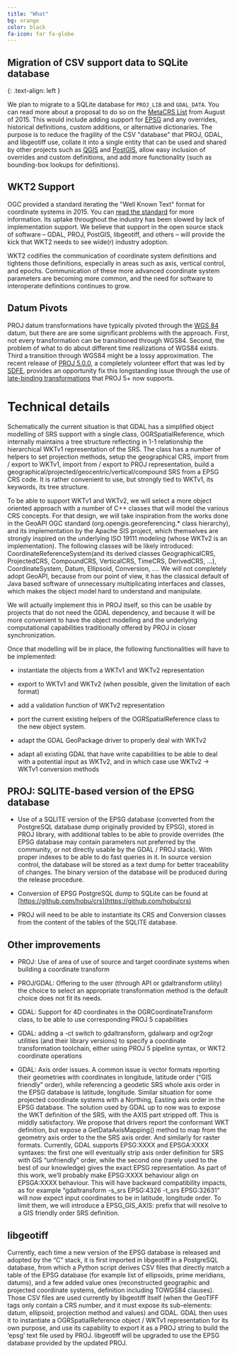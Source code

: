 ```yaml
---
title: "What"
bg: orange
color: black
fa-icon: far fa-globe
---
```


## Migration of CSV support data to SQLite database
{: .text-align: left }

We plan to migrate to a SQLite database for `PROJ_LIB` and `GDAL_DATA`. You can
read more about a proposal to do so on the [MetaCRS
List](https://lists.osgeo.org/pipermail/metacrs/2015-August/000846.html) from
August of 2015.  This would include adding support for
[EPSG](http://www.epsg-registry.org/) and any overrides, historical
definitions, custom additions, or alternative dictionaries.  The purpose is to
reduce the fragility of the CSV "database" that PROJ, GDAL, and libgeotiff use,
collate it into a single entity that can be used and shared by other projects
such as [QGIS](https://qgis.org) and [PostGIS](https://postgis.net/), allow
easy inclusion of overrides and custom definitions, and add more functionality
(such as bounding-box lookups for definitions).

## WKT2 Support

OGC provided a standard iterating the "Well Known Text" format for coordinate
systems in 2015. You can [read the
standard](http://docs.opengeospatial.org/is/12-063r5/12-063r5.html) for more
information. Its uptake throughout the industry has been slowed by lack of
implementation support. We believe that support in the open source stack of
software – GDAL, PROJ, PostGIS, libgeotiff, and others – will provide the kick
that WKT2 needs to see wide(r) industry adoption.

WKT2 codifies the communication of coordinate system definitions and tightens
those definitions, especially in areas such as axis, vertical control, and
epochs. Communication of these more advanced coordinate system parameters are
becoming more common, and the need for software to interoperate definitions
continues to grow.

## Datum Pivots

PROJ datum transformations have typically pivoted through the [WGS
84](https://en.wikipedia.org/wiki/World_Geodetic_System#A_new_World_Geodetic_System:_WGS_84)
datum, but there are are some significant problems with the approach. First,
not every transformation can be transitioned through WGS84. Second, the problem
of what to do about different time realizations of WGS84 exists. Third a
transition through WGS84 might be a lossy approximation. The recent release of
[PROJ 5.0.0](https://proj4.org), a completely volunteer effort that was led by
[SDFE](http://sdfe.dk/), provides an opportunity fix this longstanding issue
through the use of [late-binding
transformations](https://proj4.org/operations/transformations/deformation.html)
that PROJ 5+ now supports.


# Technical details

Schematically the current situation is that GDAL has a simplified object
modelling of SRS support with a single class, OGRSpatialReference, which
internally maintains a tree structure reflecting in 1-1 relationship the
hierarchical WKTv1 representation of the SRS. The class has a number of helpers
to set projection methods, setup the geographical CRS, import from / export to
WKTv1, import from / export to PROJ representation, build a
geographical/projected/geocentric/vertical/compound SRS from a EPSG CRS code.
It is rather convenient to use, but strongly tied to WKTv1, its keywords, its
tree structure.

To be able to support WKTv1 and WKTv2, we will select a more object oriented
approach with a number of C++ classes that will model the various CRS concepts.
For that design, we will take inspiration from the works done in the GeoAPI OGC
standard (org.opengis.georeferencing.\* class hierarchy), and its
implementation by the Apache SIS project, which themselves are strongly
inspired on the underlying ISO 19111 modeling (whose WKTv2 is an
implementation). The following classes will be likely introduced:
CoordinateReferenceSystem(and its derived classes GeographicalCRS,
ProjectedCRS, CompoundCRS, VerticalCRS, TimeCRS, DerivedCRS, …),
CoordinateSystem, Datum, Ellipsoid, Conversion, .... We will not completely
adopt GeoAPI, because from our point of view, it has the classical default of
Java based software of unnecessary multiplicating interfaces and classes, which
makes the object model hard to understand and manipulate.

We will actually implement this in PROJ itself, so this can be usable by
projects that do not need the GDAL dependency, and because it will be more
convenient to have the object modelling and the underlying computational
capabilities traditionally offered by PROJ in closer synchronization.

Once that modelling will be in place, the following functionalities will have
to be implemented:

* instantiate the objects from a WKTv1 and WKTv2 representation

* export to WKTv1 and WKTv2 (when possible, given the limitation
of each format)

* add a validation function of WKTv2 representation

* port the current existing helpers of the OGRSpatialReference class to the new
  object system.

* adapt the GDAL GeoPackage driver to properly deal with WKTv2

* adapt all existing GDAL that have write capabilities to be able to deal with a potential
input as WKTv2, and in which case use WKTv2 -> WKTv1 conversion methods

## PROJ: SQLITE-based version of the EPSG database

* Use of a SQLITE version of the EPSG database (converted from the PostgreSQL
  database dump originally provided by EPSG), stored in PROJ library, with
  additional tables to be able to provide overrides (the EPSG database may
  contain parameters not preferred by the community, or not directly usable by
  the GDAL / PROJ stack). With proper indexes to be able to do fast queries in
  it. In source version control, the database will be stored as a text dump for
  better traceability of changes. The binary version of the database will be
  produced during the release procedure.

* Conversion of EPSG PostgreSQL dump to SQLite can be found at
  [https://github.com/hobu/crs](https://github.com/hobu/crs)

* PROJ will need to be able to instantiate its CRS and Conversion classes from
  the content of the tables of the SQLITE database.

## Other improvements

* PROJ: Use of area of use of source and target coordinate systems when building a coordinate transform

* PROJ/GDAL: Offering to the user (through API or gdaltransform utility) the
  choice to select an appropriate transformation method is the default choice
  does not fit its needs.

* GDAL: Support for 4D coordinates in the OGRCoordinateTransform class, to be
  able to use corresponding PROJ 5 capabilities

* GDAL: adding a -ct switch to gdaltransform, gdalwarp and ogr2ogr utilities
  (and their library versions) to specify a coordinate transformation
  toolchain, either using PROJ 5 pipeline syntax, or WKT2 coordinate operations

* GDAL: Axis order issues. A common issue is vector formats reporting their
  geometries with coordinates in longitude, latitude order (“GIS friendly”
  order), while referencing a geodetic SRS whole axis order in the EPSG
  database is latitude, longitude. Similar situation for some projected
  coordinate systems with a Northing, Easting axis order in the EPSG database.
  The solution used by GDAL up to now was to expose the WKT definition of the
  SRS, with the AXIS part stripped off. This is middly satisfactory. We propose
  that drivers report the conformant WKT definition, but expose a
  GetDataAxisMapping() method to map from the geometry axis order to the the
  SRS axis order. And similarly for raster formats. Currently, GDAL supports
  EPSG:XXXX and EPSGA:XXXX syntaxes: the first one will eventually strip axis
  order definition for SRS with GIS “unfriendly” order, while the second one
  (rarely used to the best of our knowledge) gives the exact EPSG
  representation. As part of this work, we’ll probably make EPSG:XXXX behaviour
  align on EPSGA:XXXX behaviour. This will have backward compatibility impacts,
  as for example “gdaltransform -s_srs EPSG:4326 -t_srs EPSG:32631” will now
  expect input coordinates to be in latitude, longitude order. To limit them,
  we will introduce a EPSG_GIS_AXIS: prefix that will resolve to a GIS friendly
  order SRS definition.

## libgeotiff
Currently, each time a new version of the EPSG database is released and adopted
by the “C” stack, it is first imported in libgeotiff in a PostgreSQL database,
from which a Python script derives CSV files that directly match a table of the
EPSG database (for example list of ellipsoids, prime meridians, datums), and a
few added value ones (reconstructed geographic and projected coordinate
systems, definition including TOWGS84 clauses). Those CSV files are used
currently by libgeotiff itself (when the GeoTIFF tags only contain a CRS
number, and it must expose its sub-elements: datum, ellipsoid, projection
method and values) and GDAL. GDAL then uses it to instantiate a
OGRSpatialReference object / WKTv1 representation for its own purpose, and use
its capability to export it as a PROJ string to build the ‘epsg’ text file used
by PROJ. libgeotiff will be upgraded to use the EPSG database provided by the updated PROJ.


